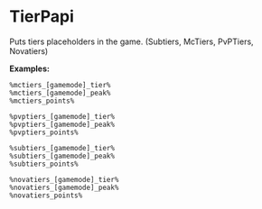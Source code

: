 # TierPapi
Puts tiers placeholders in the game. (Subtiers, McTiers, PvPTiers, Novatiers)

**Examples:**
```
%mctiers_[gamemode]_tier%
%mctiers_[gamemode]_peak%
%mctiers_points%

%pvptiers_[gamemode]_tier%
%pvptiers_[gamemode]_peak%
%pvptiers_points%

%subtiers_[gamemode]_tier%
%subtiers_[gamemode]_peak%
%subtiers_points%

%novatiers_[gamemode]_tier%
%novatiers_[gamemode]_peak%
%novatiers_points%
```